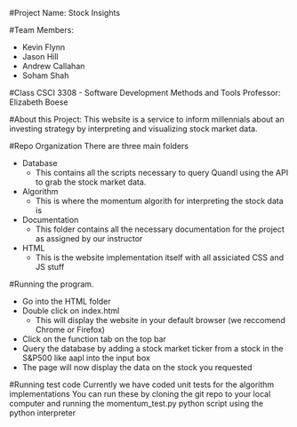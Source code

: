 #Project Name: Stock Insights

#Team Members:
* Kevin Flynn
* Jason Hill
* Andrew Callahan
* Soham Shah

#Class
CSCI 3308 - Software Development Methods and Tools
Professor: Elizabeth Boese

#About this Project:
This website is a service to inform millennials about an investing strategy by interpreting and visualizing stock market data. 

#Repo Organization
There are three main folders
* Database
  * This contains all the scripts necessary to query Quandl using the API to grab the stock market data.
* Algorithm
  * This is where the momentum algorith for interpreting the stock data is
* Documentation
  * This folder contains all the necessary documentation for the project as assigned by our instructor
* HTML
  * This is the website implementation itself with all assiciated CSS and JS stuff

#Running the program.
* Go into the HTML folder 
* Double click on index.html 
  * This will display the website in your default browser (we reccomend Chrome or Firefox)
* Click on the function tab on the top bar
* Query the database by adding a stock market ticker from a stock in the S&P500 like aapl into the input box
* The page will now display the data on the stock you requested

#Running test code
Currently we have coded unit tests for the algorithm implementations
You can run these by cloning the git repo to your local computer and running the momentum_test.py python script using the python interpreter


